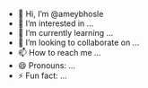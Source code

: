 - 👋 Hi, I’m @ameybhosle
- 👀 I’m interested in ...
- 🌱 I’m currently learning ...
- 💞️ I’m looking to collaborate on ...
- 📫 How to reach me ...
- 😄 Pronouns: ...
- ⚡ Fun fact: ...

<!---
ameybhosle/ameybhosle is a ✨ special ✨ repository because its `README.md` (this file) appears on your GitHub profile.
You can click the Preview link to take a look at your changes.
--->
